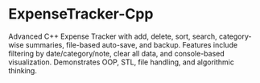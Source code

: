 # ExpenseTracker-Cpp
Advanced C++ Expense Tracker with add, delete, sort, search, category-wise summaries, file-based auto-save, and backup. Features include filtering by date/category/note, clear all data, and console-based visualization. Demonstrates OOP, STL, file handling, and algorithmic thinking.
